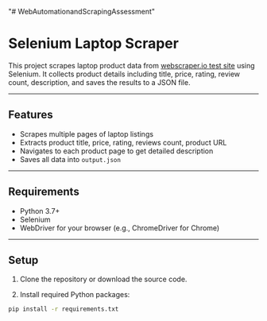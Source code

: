 "# WebAutomationandScrapingAssessment" 
# Selenium Laptop Scraper

This project scrapes laptop product data from [webscraper.io test site](https://webscraper.io/test-sites/e-commerce/allinone/computers/laptops) using Selenium. It collects product details including title, price, rating, review count, description, and saves the results to a JSON file.

---

## Features

- Scrapes multiple pages of laptop listings
- Extracts product title, price, rating, reviews count, product URL
- Navigates to each product page to get detailed description
- Saves all data into `output.json`

---

## Requirements

- Python 3.7+
- Selenium
- WebDriver for your browser (e.g., ChromeDriver for Chrome)

---

## Setup

1. Clone the repository or download the source code.

2. Install required Python packages:

```bash
pip install -r requirements.txt

